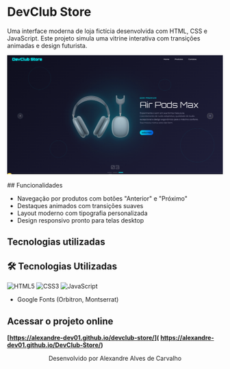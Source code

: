 # DevClub Store

Uma interface moderna de loja fictícia desenvolvida com HTML, CSS e JavaScript. Este projeto simula uma vitrine interativa com transições animadas e design futurista.


<p align="center">
<img src="img/ScreenShotWebSite.PNG" alt="Demonstração do Website" width="600">
</p>
## Funcionalidades

- Navegação por produtos com botões "Anterior" e "Próximo"
- Destaques animados com transições suaves
- Layout moderno com tipografia personalizada
- Design responsivo pronto para telas desktop

## Tecnologias utilizadas

## 🛠️ Tecnologias Utilizadas

![HTML5](https://img.shields.io/badge/HTML5-E34F26?style=for-the-badge&logo=html5&logoColor=white)
![CSS3](https://img.shields.io/badge/CSS3-1572B6?style=for-the-badge&logo=css3&logoColor=white)
![JavaScript](https://img.shields.io/badge/JavaScript-F7DF1E?style=for-the-badge&logo=javascript&logoColor=black)
- Google Fonts (Orbitron, Montserrat)


## Acessar o projeto online

**[https://alexandre-dev01.github.io/devclub-store/]( https://alexandre-dev01.github.io/DevClub-Store/)**

<p align="center">
  Desenvolvido por Alexandre Alves de  Carvalho
</p>
